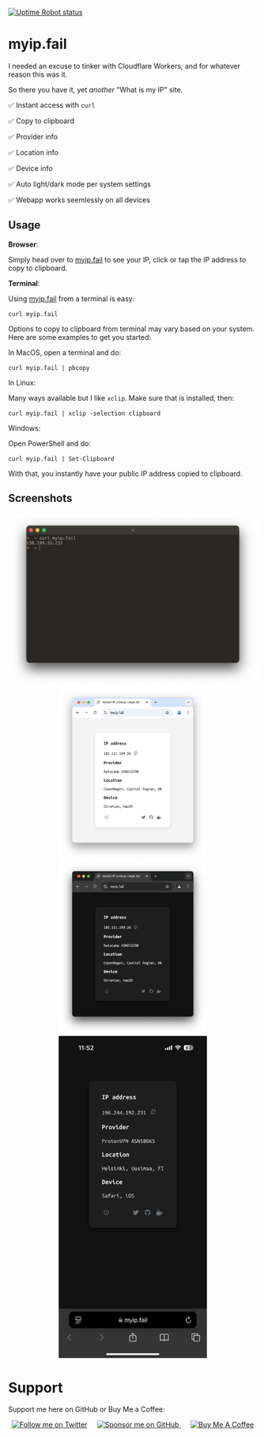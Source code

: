 [![Uptime Robot status](https://img.shields.io/uptimerobot/status/m797890225-f0d7c351f78a2c7bd6bae078?up_message=Online&up_color=green&down_message=Offline&down_color=red&style=flat&label=Uptime&cacheSeconds=3600)](https://status.myip.fail/)

# myip.fail

I needed an excuse to tinker with Cloudflare Workers, and for whatever reason this was it.

So there you have it, yet *another* "What is my IP" site.

:white_check_mark: Instant access with `curl`

:white_check_mark: Copy to clipboard

:white_check_mark: Provider info

:white_check_mark: Location info

:white_check_mark: Device info

:white_check_mark: Auto light/dark mode per system settings

:white_check_mark: Webapp works seemlessly on all devices

## Usage

**Browser**:

Simply head over to [myip.fail](https://myip.fail) to see your IP, click or tap the IP address to copy to clipboard.

**Terminal**:

Using [myip.fail](https://myip.fail) from a terminal is easy:

```
curl myip.fail
```

Options to copy to clipboard from terminal may vary based on your system. Here are some examples to get you started:

In MacOS, open a terminal and do:

```
curl myip.fail | pbcopy
```

In Linux:

Many ways available but I like `xclip`. Make sure that is installed, then:

```
curl myip.fail | xclip -selection clipboard
```

Windows:

Open PowerShell and do:

```
curl myip.fail | Set-Clipboard
```
With that, you instantly have your public IP address copied to clipboard.

## Screenshots

<div align="center">
	<img src="./curl.png" alt="Curl Screenshot" width="700">
</div>

<div align="center">
	<img src="./lightmode.png" alt="Light Mode Screenshot" width="300">
	<img src="./darkmode.png" alt="Dark Mode Screenshot" width="300">  
</div>

<div align="center">
	<img src="./mobile.jpeg" alt="Mobile Screenshot" width="300">
</div>

# Support

Support me here on GitHub or Buy Me a Coffee:

<div align="center">
	<a href="https://twitter.com/gomarcd"><img src="https://img.shields.io/twitter/follow/gomarcd?style=social" alt="Follow me on Twitter" width="150"></a>&nbsp;&nbsp;&nbsp;&nbsp;
  <a href="https://github.com/sponsors/gomarcd">
    <img src="https://img.shields.io/static/v1?label=Sponsor&message=%E2%9D%A4&logo=GitHub&color=%23fe8e86" alt="Sponsor me on GitHub" width="150">
  </a>&nbsp;&nbsp;&nbsp;&nbsp;
  <a href="https://www.buymeacoffee.com/gomarcd">
    <img src="https://www.buymeacoffee.com/assets/img/custom_images/yellow_img.png" alt="Buy Me A Coffee" width="150">
  </a>
</div>
